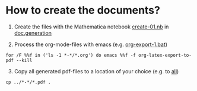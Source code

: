 # How to create the documents?

1. Create the files with the Mathematica notebook [create-01.nb](../doc.generation/create-01.nb) in [doc.generation](../doc.generation)

2. Process the org-mode-files with emacs (e.g. [org-export-1.bat](./org-export-1.bat))
  
  ```{bash}
  for /F %%f in ('ls -1 *-*/*.org') do emacs %%f -f org-latex-export-to-pdf --kill
  ```

3. Copy all generated pdf-files to a location of your choice (e.g. to [all](./all))

  ```{bash}
  cp ../*-*/*.pdf .
  ```
